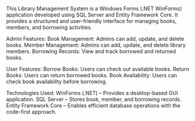 This Library Management System is a Windows Forms (.NET WinForms) application developed using SQL Server and Entity Framework Core. It provides a structured and user-friendly interface for managing books, members, and borrowing activities.

Admin Features:
Book Management: Admins can add, update, and delete books.
Member Management: Admins can add, update, and delete library members.
Borrowing Records: View and track borrowed and returned books.

User Features:
Borrow Books: Users can check out available books.
Return Books: Users can return borrowed books.
Book Availability: Users can check book availability before borrowing.

Technologies Used:
WinForms (.NET) – Provides a desktop-based GUI application.
SQL Server – Stores book, member, and borrowing records.
Entity Framework Core – Enables efficient database operations with the code-first approach.
